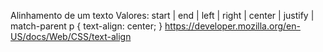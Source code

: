 Alinhamento de um texto
Valores: start | end | left | right | center | justify | match-parent
p {
	text-align: center;
}
https://developer.mozilla.org/en-US/docs/Web/CSS/text-align